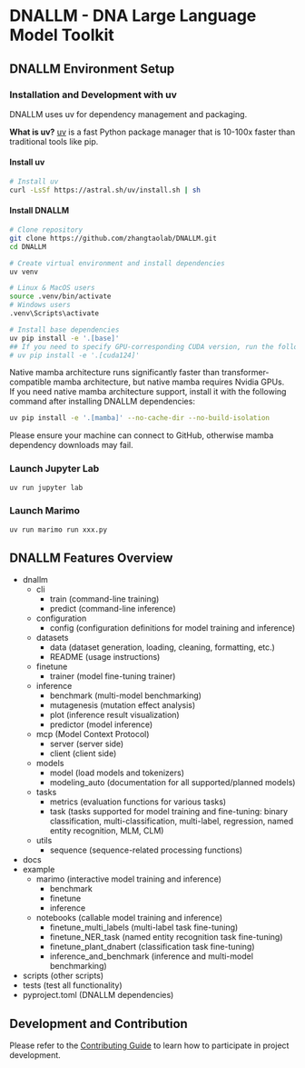 # DNALLM - DNA Large Language Model Toolkit

## DNALLM Environment Setup

### Installation and Development with uv

DNALLM uses uv for dependency management and packaging.

**What is uv?** [uv](https://docs.astral.sh/uv/) is a fast Python package manager that is 10-100x faster than traditional tools like pip.

#### Install uv

```bash
# Install uv
curl -LsSf https://astral.sh/uv/install.sh | sh
```

#### Install DNALLM

```bash
# Clone repository
git clone https://github.com/zhangtaolab/DNALLM.git
cd DNALLM

# Create virtual environment and install dependencies
uv venv

# Linux & MacOS users
source .venv/bin/activate
# Windows users
.venv\Scripts\activate

# Install base dependencies
uv pip install -e '.[base]'
## If you need to specify GPU-corresponding CUDA version, run the following command after installing base dependencies (supports cpu, cuda121, cuda124, cuda126)
# uv pip install -e '.[cuda124]'

```

Native mamba architecture runs significantly faster than transformer-compatible mamba architecture, but native mamba requires Nvidia GPUs.  
If you need native mamba architecture support, install it with the following command after installing DNALLM dependencies:
```bash
uv pip install -e '.[mamba]' --no-cache-dir --no-build-isolation
```
Please ensure your machine can connect to GitHub, otherwise mamba dependency downloads may fail.


### Launch Jupyter Lab
```bash
uv run jupyter lab
```

### Launch Marimo
```bash
uv run marimo run xxx.py
```


## DNALLM Features Overview

- dnallm
  - cli
    * train (command-line training)
    * predict (command-line inference)
  - configuration
    * config (configuration definitions for model training and inference)
  - datasets
    * data (dataset generation, loading, cleaning, formatting, etc.)
    * README (usage instructions)
  - finetune
    * trainer (model fine-tuning trainer)
  - inference
    * benchmark (multi-model benchmarking)
    * mutagenesis (mutation effect analysis)
    * plot (inference result visualization)
    * predictor (model inference)
  - mcp (Model Context Protocol)
    * server (server side)
    * client (client side)
  - models
    * model (load models and tokenizers)
    * modeling_auto (documentation for all supported/planned models)
  - tasks
    * metrics (evaluation functions for various tasks)
    * task (tasks supported for model training and fine-tuning: binary classification, multi-classification, multi-label, regression, named entity recognition, MLM, CLM)
  - utils
    * sequence (sequence-related processing functions)
- docs
- example
  - marimo (interactive model training and inference)
    - benchmark
    - finetune
    - inference
  - notebooks (callable model training and inference)
    - finetune_multi_labels (multi-label task fine-tuning)
    - finetune_NER_task (named entity recognition task fine-tuning)
    - finetune_plant_dnabert (classification task fine-tuning)
    - inference_and_benchmark (inference and multi-model benchmarking)
- scripts (other scripts)
- tests (test all functionality)
- pyproject.toml (DNALLM dependencies)


## Development and Contribution

Please refer to the [Contributing Guide](CONTRIBUTING.md) to learn how to participate in project development.
